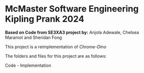 # McMaster Software Engineering Kipling Prank 2024

**Based on Code from SE3XA3 project by:** Anjola Adewale, Chelsea Maramot and Sheridan Fong

This project is a reimplementation of _Chrome-Dino_

The folders and files for this project are as follows:

Code - Implementation


